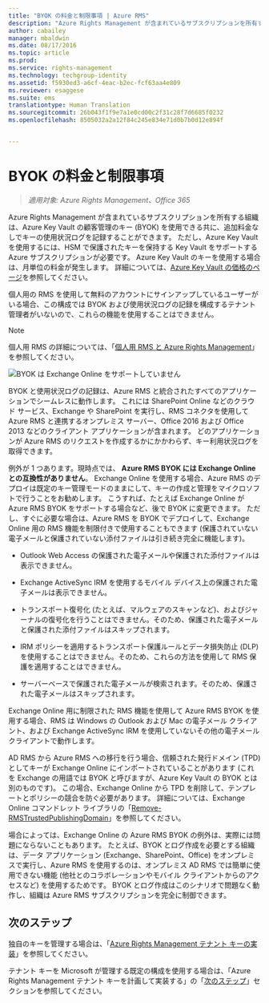 ```yaml
---
title: "BYOK の料金と制限事項 | Azure RMS"
description: "Azure Rights Management が含まれているサブスクリプションを所有する組織は、Azure Key Vault の顧客管理のキー (BYOK) を使用できる共に、追加料金なしでキーの使用状況ログを記録することができます。 ただし、Azure Key Vault を使用するには、HSM で保護されたキーを保持する Key Vault をサポートする Azure サブスクリプションが必要です。 Azure Key Vault のキーを使用する場合は、月単位の料金が発生します。 詳細については、Azure Key Vault の価格に関するページを参照してください。"
author: cabailey
manager: mbaldwin
ms.date: 08/17/2016
ms.topic: article
ms.prod: 
ms.service: rights-management
ms.technology: techgroup-identity
ms.assetid: f5930ed3-a6cf-4eac-b2ec-fcf63aa4e809
ms.reviewer: esaggese
ms.suite: ems
translationtype: Human Translation
ms.sourcegitcommit: 26b043f1f9e7a1e0cd00c2f31c28f7d6685f0232
ms.openlocfilehash: 8505032a2a12f84c245e834e71d0b7b0d12e894f


---
```


# BYOK の料金と制限事項

>*適用対象: Azure Rights Management、Office 365*


Azure Rights Management が含まれているサブスクリプションを所有する組織は、Azure Key Vault の顧客管理のキー (BYOK) を使用できる共に、追加料金なしでキーの使用状況ログを記録することができます。 ただし、Azure Key Vault を使用するには、HSM で保護されたキーを保持する Key Vault をサポートする Azure サブスクリプションが必要です。 Azure Key Vault のキーを使用する場合は、月単位の料金が発生します。 詳細については、[Azure Key Vault の価格のページ](https://azure.microsoft.com/en-us/pricing/details/key-vault/)を参照してください。

個人用の RMS を使用して無料のアカウントにサインアップしているユーザーがいる場合、この構成では BYOK および使用状況ログの記録を構成するテナント管理者がいないので、これらの機能を使用することはできません。


> [!NOTE]
> 個人用 RMS の詳細については、「[個人用 RMS と Azure Rights Management](../understand-explore/rms-for-individuals.md)」を参照してください。

![BYOK は Exchange Online をサポートしていません](../media/RMS_BYOK_noExchange.png)

BYOK と使用状況ログの記録は、Azure RMS と統合されたすべてのアプリケーションでシームレスに動作します。 これには SharePoint Online などのクラウド サービス、Exchange や SharePoint を実行し、RMS コネクタを使用して Azure RMS と連携するオンプレミス サーバー、Office 2016 および Office 2013 などのクライアント アプリケーションが含まれます。 どのアプリケーションが Azure RMS のリクエストを作成するかにかかわらず、キー利用状況ログを取得できます。

例外が 1 つあります。現時点では、 **Azure RMS BYOK には Exchange Online との互換性がありません**。 Exchange Online を使用する場合、Azure RMS のデプロイは既定のキー管理モードのままにして、キーの作成と管理をマイクロソフトで行うことをお勧めします。 こうすれば、たとえば Exchange Online が Azure RMS BYOK をサポートする場合など、後で BYOK に変更できます。 ただし、すぐに必要な場合は、Azure RMS を BYOK でデプロイして、Exchange Online 用の RMS 機能を制限付きで使用することもできます (保護されていない電子メールと保護されていない添付ファイルは引き続き完全に機能します)。

-   Outlook Web Access の保護された電子メールや保護された添付ファイルは表示できません。

-   Exchange ActiveSync IRM を使用するモバイル デバイス上の保護された電子メールは表示できません。

-   トランスポート復号化 (たとえば、マルウェアのスキャンなど)、およびジャーナルの復号化を行うことはできません。そのため、保護された電子メールと保護された添付ファイルはスキップされます。

-   IRM ポリシーを適用するトランスポート保護ルールとデータ損失防止 (DLP) を使用することはできません。そのため、これらの方法を使用して RMS 保護を適用することはできません。

-   サーバーベースで保護された電子メールが検索されます。そのため、保護された電子メールはスキップされます。

Exchange Online 用に制限された RMS 機能を使用して Azure RMS BYOK を使用する場合、RMS は Windows の Outlook および Mac の電子メール クライアント、および Exchange ActiveSync IRM を使用していないその他の電子メール クライアントで動作します。

AD RMS から Azure RMS への移行を行う場合、信頼された発行ドメイン (TPD) としてキーが Exchange Online にインポートされていることがあります (これを Exchange の用語では BYOK と呼びますが、Azure Key Vault の BYOK とは別のものです)。 この場合、Exchange Online から TPD を削除して、テンプレートとポリシーの競合を防ぐ必要があります。 詳細については、Exchange Online コマンドレット ライブラリの「[Remove-RMSTrustedPublishingDomain](https://technet.microsoft.com/library/jj200720%28v=exchg.150%29.aspx)」を参照してください。

場合によっては、Exchange Online の Azure RMS BYOK の例外は、実際には問題にならないこともあります。 たとえば、BYOK とログ作成を必要とする組織は、データ アプリケーション (Exchange、SharePoint、Office) をオンプレミスで実行し、Azure RMS を使用するのは、オンプレミス AD RMS では簡単に使用できない機能 (他社とのコラボレーションやモバイル クライアントからのアクセスなど) を使用するためです。 BYOK とログ作成はこのシナリオで問題なく動作し、組織は Azure RMS サブスクリプションを完全に制御できます。

## 次のステップ

独自のキーを管理する場合は、「[Azure Rights Management テナント キーの実装](plan-implement-tenant-key.md#implementing-your-azure-rights-management-tenant-key)」を参照してください。

テナント キーを Microsoft が管理する既定の構成を使用する場合は、「Azure Rights Management テナント キーを計画して実装する」の「[次のステップ](plan-implement-tenant-key.md#next-steps)」セクションを参照してください。




<!--HONumber=Aug16_HO4-->


